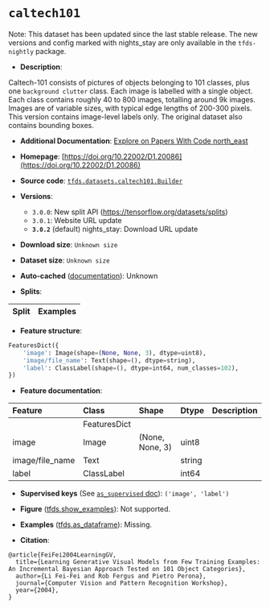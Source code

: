 <div itemscope itemtype="http://schema.org/Dataset">
  <div itemscope itemprop="includedInDataCatalog" itemtype="http://schema.org/DataCatalog">
    <meta itemprop="name" content="TensorFlow Datasets" />
  </div>
  <meta itemprop="name" content="caltech101" />
  <meta itemprop="description" content="Caltech-101 consists of pictures of objects belonging to 101 classes, plus one&#10;`background clutter` class. Each image is labelled with a single object. Each&#10;class contains roughly 40 to 800 images, totalling around 9k images. Images are&#10;of variable sizes, with typical edge lengths of 200-300 pixels. This version&#10;contains image-level labels only. The original dataset also contains bounding&#10;boxes.&#10;&#10;To use this dataset:&#10;&#10;```python&#10;import tensorflow_datasets as tfds&#10;&#10;ds = tfds.load(&#x27;caltech101&#x27;, split=&#x27;train&#x27;)&#10;for ex in ds.take(4):&#10;  print(ex)&#10;```&#10;&#10;See [the guide](https://www.tensorflow.org/datasets/overview) for more&#10;informations on [tensorflow_datasets](https://www.tensorflow.org/datasets).&#10;&#10;" />
  <meta itemprop="url" content="https://www.tensorflow.org/datasets/catalog/caltech101" />
  <meta itemprop="sameAs" content="https://doi.org/10.22002/D1.20086" />
  <meta itemprop="citation" content="@article{FeiFei2004LearningGV,&#10;  title={Learning Generative Visual Models from Few Training Examples: An Incremental Bayesian Approach Tested on 101 Object Categories},&#10;  author={Li Fei-Fei and Rob Fergus and Pietro Perona},&#10;  journal={Computer Vision and Pattern Recognition Workshop},&#10;  year={2004},&#10;}" />
</div>

# `caltech101`


Note: This dataset has been updated since the last stable release. The new
versions and config marked with
<span class="material-icons" title="Available only in the tfds-nightly package">nights_stay</span>
are only available in the `tfds-nightly` package.

*   **Description**:

Caltech-101 consists of pictures of objects belonging to 101 classes, plus one
`background clutter` class. Each image is labelled with a single object. Each
class contains roughly 40 to 800 images, totalling around 9k images. Images are
of variable sizes, with typical edge lengths of 200-300 pixels. This version
contains image-level labels only. The original dataset also contains bounding
boxes.

*   **Additional Documentation**:
    <a class="button button-with-icon" href="https://paperswithcode.com/dataset/caltech-101">
    Explore on Papers With Code
    <span class="material-icons icon-after" aria-hidden="true"> north_east
    </span> </a>

*   **Homepage**:
    [https://doi.org/10.22002/D1.20086](https://doi.org/10.22002/D1.20086)

*   **Source code**:
    [`tfds.datasets.caltech101.Builder`](https://github.com/tensorflow/datasets/tree/master/tensorflow_datasets/datasets/caltech101/caltech101_dataset_builder.py)

*   **Versions**:

    *   `3.0.0`: New split API (https://tensorflow.org/datasets/splits)
    *   `3.0.1`: Website URL update
    *   **`3.0.2`** (default)
        <span class="material-icons" title="Available only in the tfds-nightly package">nights_stay</span>:
        Download URL update

*   **Download size**: `Unknown size`

*   **Dataset size**: `Unknown size`

*   **Auto-cached**
    ([documentation](https://www.tensorflow.org/datasets/performances#auto-caching)):
    Unknown

*   **Splits**:

Split | Examples
:---- | -------:

*   **Feature structure**:

```python
FeaturesDict({
    'image': Image(shape=(None, None, 3), dtype=uint8),
    'image/file_name': Text(shape=(), dtype=string),
    'label': ClassLabel(shape=(), dtype=int64, num_classes=102),
})
```

*   **Feature documentation**:

Feature         | Class        | Shape           | Dtype  | Description
:-------------- | :----------- | :-------------- | :----- | :----------
                | FeaturesDict |                 |        |
image           | Image        | (None, None, 3) | uint8  |
image/file_name | Text         |                 | string |
label           | ClassLabel   |                 | int64  |

*   **Supervised keys** (See
    [`as_supervised` doc](https://www.tensorflow.org/datasets/api_docs/python/tfds/load#args)):
    `('image', 'label')`

*   **Figure**
    ([tfds.show_examples](https://www.tensorflow.org/datasets/api_docs/python/tfds/visualization/show_examples)):
    Not supported.

*   **Examples**
    ([tfds.as_dataframe](https://www.tensorflow.org/datasets/api_docs/python/tfds/as_dataframe)):
    Missing.

*   **Citation**:

```
@article{FeiFei2004LearningGV,
  title={Learning Generative Visual Models from Few Training Examples: An Incremental Bayesian Approach Tested on 101 Object Categories},
  author={Li Fei-Fei and Rob Fergus and Pietro Perona},
  journal={Computer Vision and Pattern Recognition Workshop},
  year={2004},
}
```
